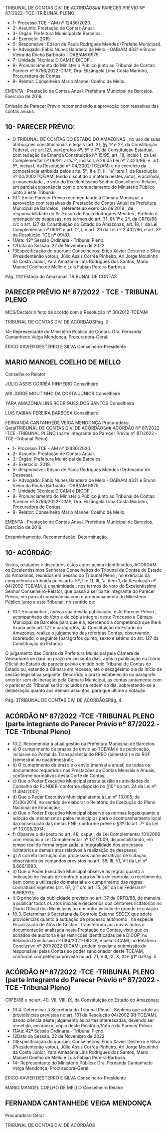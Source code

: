 TRIBUNAL DE CONTAS DIV. DE ACÓRDÃOS## PARECER PRÉVIO Nº 87/2022 -TCE -TRIBUNAL PLENO

- 1- Processo TCE - AM nº 12436/2020.
- 2- Assunto: Prestação de Contas Anual.
- 3- Órgão: Prefeitura Municipal de Barcelos.
- 4- Exercício: 2019.
- 5- Responsável: Edson de Paula Rodrigues Mendes (Prefeito Municipal).
- 6- Advogado: Fábio Nunes Bandeira de Melo - OAB/AM 4331 e Bruno Vieira da Rocha Barbirato - OAB/AM 6975.
- 7- Unidade Técnica: DICAMI E DICOP .
- 8- Pronunciamento  do  Ministério  Público  junto  ao  Tribunal  de  Contas: Parecer  nº 5756/2022-DIMP,  Dra. Elizângela Lima Costa Marinho, Procuradora de Contas.
- 9- Relator: Conselheiro Mario Manoel Coelho de Mello.

EMENTA :  Prestação  de  Contas  Anual.    Prefeitura Municipal de Barcelos.  Exercício de 2019.

Emissão de Parecer Prévio recomendando a aprovação com ressalvas das contas anuais.

## 10-  PARECER PRÉVIO:

- O  TRIBUNAL  DE  CONTAS  DO  ESTADO  DO  AMAZONAS ,  no  uso  de  suas atribuições constitucionais e legais (art. 31, §§ 1º e 2º, da Constituição Federal, c/c art.127, parágrafos 4º, 5º e 7º, da Constituição Estadual, com redação da Emenda Constituição nº 15/95,  art.  18,  inciso  I,  da  Lei  Complementar  nº  06/91;  arts.1º,  inciso  I,  e  29  da  Lei  nº 2.423/96;  e,  art.  5º,  inciso  I,  da  Resolução  nº  04/2002-TCE/AM)  e  no  exercício  da competência  atribuída  pelos  arts.  5º,  II  e  11,  III,  'a'  item  1,  da  Resolução  nº  04/2002TCE/AM, tendo discutido a matéria nestes autos, e acolhido, à unanimidade ,  o  voto  do Excelentíssimo Senhor Conselheiro-Relator, em parcial consonância com o pronunciamento do Ministério Público junto a este Tribunal:
- 10.1. Emite  Parecer  Prévio  recomendando  à  Câmara  Municipal  a aprovação  com  ressalvas da Prestação  de  Contas  Anual da Prefeitura Municipal de Barcelos ,  referente ao exercício de 2019 , de  responsabilidade  do Sr.  Edson  de  Paula  Rodrigues  Mendes , Prefeito e ordenador de despesas, nos termos do art. 31, §§ 1º e 2º, da CRFB/88 c/c o art. 127 da Constituição do Estado do Amazonas, art. 18, I, da Lei Complementar nº 06/91 e art. 1º, I, e art. 29 da Lei nº 2.432/96, e art. 3º da Resolução TCE nº 09/87.
- 11Ata: 42ª Sessão Ordinária - Tribunal Pleno.
- 12Data da Sessão: 22 de Novembro de 2022
- 13Especificação do quorum: Conselheiros: Érico Xavier Desterro e Silva (Presidentenão  votou),  Júlio  Assis  Corrêa  Pinheiro,  Ari  Jorge  Moutinho  da  Costa  Júnior,  Yara Amazônia Lins Rodrigues dos Santos, Mario Manoel Coelho de Mello e Luis Fabian Pereira Barbosa.

Pág. 1## Estado do Amazonas TRIBUNAL DE CONTAS

## PARECER PRÉVIO Nº 87/2022 - TCE - TRIBUNAL PLENO

MCS/Decisório feito de acordo com a Resolução nº 30/2012-TCE/AM

TRIBUNAL DE CONTAS DIV. DE ACÓRDÃOSPág. 2

14-  Representante do Ministério Público de Contas: Dra. Fernanda Cantanhede Veiga Mendonça, Procuradora-Geral.

ÉRICO XAVIER DESTERRO E SILVA Conselheiro-Presidente

## MARIO MANOEL COELHO DE MELLO

Conselheiro Relator

JÚLIO ASSIS CORRÊA PINHEIRO Conselheiro

ARI JORGE MOUTINHO DA COSTA JÚNIOR Conselheiro

YARA AMAZÔNIA LINS RODRIGUES DOS SANTOS Conselheira

LUIS FABIAN PEREIRA BARBOSA Conselheiro

FERNANDA CANTANHEDE VEIGA MENDONÇA Procuradora-GeralTRIBUNAL DE CONTAS DIV. DE ACÓRDÃOS## ACÓRDÃO Nº 87/2022 -TCE -TRIBUNAL PLENO (parte integrante do Parecer Prévio nº 87/2022 -TCE -Tribunal Pleno)

- 1- Processo TCE - AM nº 12436/2020.
- 2- Assunto: Prestação de Contas Anual.
- 3- Órgão: Prefeitura Municipal de Barcelos.
- 4- Exercício: 2019.
- 5- Responsável: Edson de Paula Rodrigues Mendes (Ordenador de Despesa).
- 6- Advogado: Fábio Nunes Bandeira de Melo - OAB/AM 4331 e Bruno Vieira da Rocha Barbirato - OAB/AM 6975.
- 7- Unidade Técnica: DICAMI e DICOP .
- 8- Pronunciamento  do  Ministério  Público  junto  ao  Tribunal  de  Contas: Parecer  nº 5756/2022-DIMP,  Dra. Elizângela Lima Costa Marinho, Procuradora de Contas.
- 9- Relator: Conselheiro Mario Manoel Coelho de Mello.

EMENTA :  Prestação  de  Contas  Anual.    Prefeitura Municipal de Barcelos. Exercício de 2019.

Encaminhamento. Recomendação. Determinação.

## 10-  ACÓRDÃO:

Vistos, relatados e discutidos estes autos acima identificados, ACORDAM os Excelentíssimos Senhores Conselheiros do Tribunal de Contas do Estado do Amazonas, reunidos em Sessão do Tribunal Pleno , no exercício da competência atribuída pelos arts. 5º, II e 11, III, 'a' item 1, da Resolução nº 04/2002-TCE/AM, à unanimidade , nos termos do voto do Excelentíssimo Senhor Conselheiro-Relator, que passa a ser parte integrante do Parecer Prévio, em parcial consonância com o pronunciamento do Ministério Público junto a este Tribunal, no sentido de:

- 10.1. Encaminhar , após  a  sua  devida  publicação,  este Parecer  Prévio , acompanhado  do  Voto  e  de  cópia  integral  deste  Processo  à Câmara Municipal de Barcelos para que ela, exercendo a competência que lhe é fixada pelo art. 127 e parágrafos, da Constituição do Estado do Amazonas, realize  o  julgamento  das  referidas  Contas,  observando,  sobretudo,  o seguinte (parágrafos quinto, sexto e sétimo do art. 127 da Constituição do Estado):

O julgamento das Contas da Prefeitura Municipal pela Câmara de  Vereadores  se  dará  no  prazo  de  sessenta  dias,  após  a publicação  no  Diário  Oficial  do  Estado  do  parecer  prévio emitido  pelo  Tribunal  de  Contas  do  Estado  ou,  estando  a Câmara em recesso, até o sexagésimo dia do início da sessão legislativa seguinte. Decorrido o prazo estabelecido no parágrafo anterior sem deliberação pela Câmara Municipal, as contas juntamente com o parecer do Tribunal serão incluídos na ordem do dia, sobrestando-se a deliberação quanto aos demais assuntos, para que ultime a votação.

Pág. 3TRIBUNAL DE CONTAS DIV. DE ACÓRDÃOSPág. 4

## ACÓRDÃO Nº 87/2022 -TCE -TRIBUNAL PLENO (parte integrante do Parecer Prévio nº 87/2022 -TCE -Tribunal Pleno)

- 10.2. Recomendar à atual gestão da Prefeitura Municipal de Barcelos:
- a) O  cumprimento  de  prazos  de  envio  ao  TCE/AM  e  de  publicação, inclusive  no  Portal  da  Transparência  do  RREO  (bimestral)  e  do  RGF (semestral ou quadrimestral);
- b) O  cumprimento  de  prazo  e  o  envio  (mensal  e  anual)  de  todos  os documentos  requeridos  nas  Prestações  de  Contas  Mensais  e  Anuais, conforme normativos desta Corte de Contas;
- c) Que  o  Poder  Executivo  Municipal  preste  auxílio  às  atividades  do Conselho do FUNDEB, conforme disposto no §10º do art. 24 da Lei nº 11.494/2007;
- d) Que o Poder Executivo Municipal atente à Lei nº 13.005, de 25/06/2014, no  sentido  de  elaborar  o  Relatório  de  Execução  do  Plano  Nacional  de Educação;
- e) Que o Poder Executivo Municipal observe as normas legais quanto à adoção de mecanismos pelos municípios para o acompanhamento local da consecução das metas PNE, conforme prevê o §3º do art. 7º da Lei nº 13.005/2014;
- f) Observe o disposto no art. 48, caput ,  da Lei Complementar 101/2000 com  redação  a  Lei  Complementar  nº  131/2009,  disponibilizando,  em tempo real de forma organizada, a integralidade dos processos licitatórios e demais atos relativos à realização de despesas;
- g) A correta instrução dos processos  administrativos de licitação, observando  os  comandos  previstos  no  art.  38,  III,  VI,  VII  da  Lei  nº 8.666/1993;
- h) Que o Poder Executivo Municipal observe as regras quanto à indicação de fiscais de contrato para os fins de controlar o recebimento, bem como a utilização do material e o cumprimento das regras contratuais vigentes (art. 67, §1° c/c art. 15, §8° da Lei Federal nº 8.666/93);
- i) O princípio da publicidade previsto no art. 37 da CRFB/88, de maneira a publicar todos os atos iniciais e decisórios dos certames licitatórios no Diário Oficial dos Municípios ou em outro veículo de grande circulação.
- 10.3. Determinar à Secretaria  de  Controle  Externo  SECEX que  adote providências quanto à autuação de processo autônomo ,  na  espécie Fiscalização  de  Atos  de  Gestão , transferindo  aos  novos  autos  a documentação  analisada  nesta  Prestação  de  Contas,  visto  que  os achados  de  auditoria  e  as  restrições  identificadas  pela  DICOP,  no Relatório Conclusivo nº 084/2021-DICOP, e pela DICAMI, no Relatório Conclusivo  nº 201/2022-DICAMI,  podem  ensejar  a  submissão  do responsável pelas Contas ao poder sancionador deste TCE/AM, conforme  competência  prevista  no  art.  71,  VIII,  IX,  X,  XI  e  §1º  daPág. 5

## ACÓRDÃO Nº 87/2022 -TCE -TRIBUNAL PLENO (parte integrante do Parecer Prévio nº 87/2022 -TCE -Tribunal Pleno)

CRFB/88  e  no  art.  40,  VII,  VIII,  IX,  da  Constituição  do  Estado  do Amazonas;

- 10.4. Determinar à Secretaria do Tribunal Pleno - Sepleno que adote as providências previstas no art. 161 da Resolução 04/2002 (RI-TCE/AM), dando  ciência  deste  julgamento  às  partes  interessadas,  devendo  ser remetido, em anexo, cópia deste Relatório/Voto e do Parecer Prévio.
- 11Ata: 42ª Sessão Ordinária - Tribunal Pleno.
- 12Data da Sessão: 22 de Novembro de 2022
- 13Especificação do quorum: Conselheiros: Érico Xavier Desterro e Silva (Presidentenão  votou),  Júlio  Assis  Corrêa  Pinheiro,  Ari  Jorge  Moutinho  da  Costa  Júnior,  Yara Amazônia Lins Rodrigues dos Santos,  Mario Manoel Coelho de Mello e Luis Fabian Pereira Barbosa.
- 14-  Representante do Ministério Público: Dra. Fernanda Cantanhede Veiga Mendonça, Procuradora-Geral.

ÉRICO XAVIER DESTERRO E SILVA Conselheiro-Presidente

MARIO MANOEL COELHO DE MELLO Conselheiro Relator

## FERNANDA CANTANHEDE VEIGA MENDONÇA

Procuradora-Geral

TRIBUNAL DE CONTAS DIV. DE ACÓRDÃOS